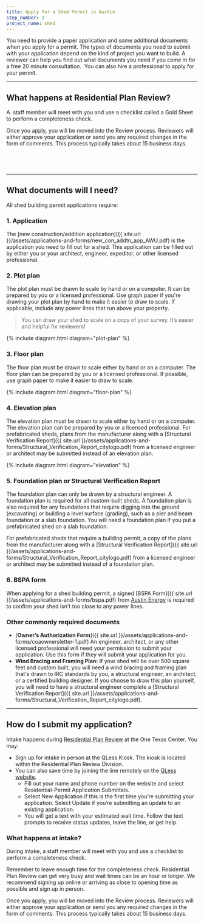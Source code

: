 ```yaml
---
title: Apply for a Shed Permit in Austin
step_number: 3
project_name: shed
---
```



You need to provide a paper application and some additional documents when you apply for a permit. The types of documents you need to submit with your application depend on the kind of project you want to build. A reviewer can help you find out what documents you need if you come in for a free 20 minute consultation. &nbsp;You can also hire a professional to apply for your permit.

---

## What happens at Residential Plan Review?

A &nbsp;staff member will meet with you and use a checklist called a Gold Sheet to perform a completeness check.

Once you apply, you will be moved into the Review process. Reviewers will either approve your application or send you any required changes in the form of comments. This process typically takes about 15 business days.

## &nbsp;

---

## What documents will I need?

All shed building permit applications require:

### 1. Application

The [new construction/addition application]({{ site.url }}/assets/applications-and-forms/new_con_addtn_app_AWU.pdf) is the application you need to fill out for a shed. This application can be filled out by either you or your architect, engineer, expeditor, or other licensed professional.

### 2. Plot plan

The plot plan must be drawn to scale by hand or on a computer. It can be prepared by you or a licensed professional. Use graph paper if you're drawing your plot plan by hand to make it easier to draw to scale. If applicable, include any power lines that run above your property.

> You can draw your shed to scale on a copy of your survey. It’s easier and helpful for reviewers!

{% include diagram.html diagram="plot-plan" %}

### 3. Floor plan

The floor plan must be drawn to scale either by hand or on a computer. The floor plan can be prepared by you or a licensed professional. If possible, use graph paper to make it easier to draw to scale.

{% include diagram.html diagram="floor-plan" %}

### 4. Elevation plan

The elevation plan must be drawn to scale either by hand or on a computer. The elevation plan can be prepared by you or a licensed professional. For prefabricated sheds, plans from the manufacturer along with a [Structural Verification Report]({{ site.url }}/assets/applications-and-forms/Structural_Verification_Report_citylogo.pdf) from a licensed engineer or architect may be submitted instead of an elevation plan.

{% include diagram.html diagram="elevation" %}

### 5. Foundation plan or Structural Verification Report

The foundation plan can only be drawn by a structural engineer. A foundation plan is required for all custom-built sheds. A foundation plan is also required for any foundations that require digging into the ground (excavating) or building a level surface (grading), such as a pier and beam foundation or a slab foundation. You will need a foundation plan if you put a prefabricated shed on a slab foundation.

For prefabricated sheds that require a building permit, a copy of the plans from the manufacturer along with a [Structural Verification Report]({{ site.url }}/assets/applications-and-forms/Structural_Verification_Report_citylogo.pdf) from a licensed engineer or architect may be submitted instead of a foundation plan.

### 6. BSPA form

When applying for a shed building permit, a signed [BSPA Form]({{ site.url }}/assets/applications-and-forms/bspa.pdf) from [Austin Energy](/resources/contact/#austin-energy) is required to confirm your shed isn't too close to any power lines.

### Other commonly required documents

* [**Owner’s Authorization Form**]({{ site.url }}/assets/applications-and-forms/coaownersletter-1.pdf) An engineer, architect, or any other licensed professional will need your permission to submit your application. Use this form if they will submit your application for you.
* **Wind Bracing and Framing Plan:** If your shed will be over 500 square feet and custom built, you will need a wind bracing and framing plan that's drawn to IRC standards by you, a structural engineer, an architect, or a certified building designer. If you choose to draw this plan yourself, you will need to have a structural engineer complete a [Structural Verification Report]({{ site.url }}/assets/applications-and-forms/Structural_Verification_Report_citylogo.pdf).

---

## How do I submit my application?

Intake happens during&nbsp;[Residential Plan Review](/resources/contact/#residential-plan-review) at the One Texas Center. You may:

* Sign up for intake in person at the QLess Kiosk. The kiosk is located within the Residential Plan Review Division.
* You can also save time by joining the line remotely on the [QLess website](https://kiosk.qless.com/kiosk/app/home/19062?queues=63813,65072,64852,64862,66812).
  * Fill out your name and phone number on the website and select Residential-Permit Application Submittals.
  * Select New Application if this is the first time you’re submitting your application. Select Update if you’re submitting an update to an existing application.
  * You will get a text with your estimated wait time. Follow the text prompts to receive status updates, leave the line, or get help.

### What happens at intake?

During intake, a staff member will meet with you and use a checklist to perform a completeness check.

Remember to leave enough time for the completeness check. Residential Plan Review can get very busy and wait times can be an hour or longer. We recommend signing up online or arriving as close to opening time as possible and sign up in person.

Once you apply, you will be moved into the Review process. Reviewers will either approve your application or send you any required changes in the form of comments. This process typically takes about 15 business days.